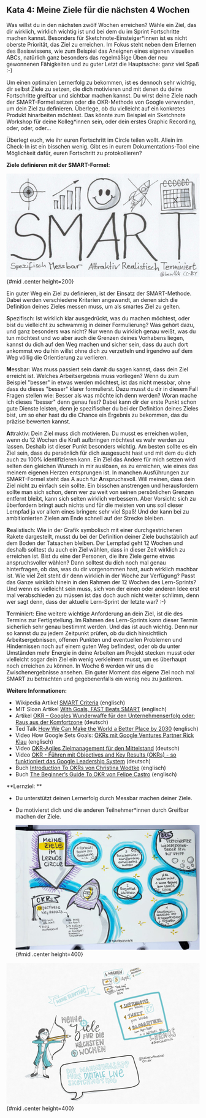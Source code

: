 ## Kata 4: Meine Ziele für die nächsten 4 Wochen

Was willst du in den nächsten zwölf Wochen erreichen? Wähle ein Ziel, das dir wirklich, wirklich wichtig ist und bei dem du im Sprint Fortschritte machen kannst. Besonders für Sketchnote-Einsteiger\*innen ist es nicht oberste Priorität, das Ziel zu erreichen. Im Fokus steht neben dem Erlernen des Basiswissens, wie zum Beispiel das Aneignen eines eigenen visuellen ABCs, natürlich ganz besonders das regelmäßige Üben der neu gewonnenen Fähigkeiten und zu guter Letzt die Hauptsache:  ganz viel Spaß :-)

Um einen optimalen Lernerfolg zu bekommen, ist es dennoch sehr  wichtig, dir selbst Ziele zu setzen, die dich motivieren und mit denen du deine Fortschritte greifbar und sichtbar machen kannst. Du wirst deine Ziele nach der SMART-Formel setzen oder die OKR-Methode von Google verwenden, um dein Ziel zu definieren. Überlege, ob du vielleicht auf ein konkretes Produkt hinarbeiten möchtest. Das könnte zum Beispiel ein Sketchnote Workshop für deine Kolleg*innen sein, oder dein erstes Graphic Recording, oder, oder, oder...

Überlegt euch, wie ihr euren Fortschritt im Circle teilen wollt. Allein im Check-In ist ein bisschen wenig. Gibt es in eurem Dokumentations-Tool eine Möglichkeit dafür, euren Fortschritt zu protokollieren?

**Ziele definieren mit der SMART-Formel:**

![SMART goals by @ben1kk CC-BY](sketchnotes/smart_goals.png){#mid .center height=200}

Ein guter Weg ein Ziel zu definieren, ist der Einsatz der SMART-Methode. Dabei werden verschiedene Kriterien angewandt, an denen sich die Definition deines Zieles messen muss, um als smartes Ziel zu gelten.

**S**pezifisch: Ist wirklich klar ausgedrückt, was du machen möchtest, oder bist du vielleicht zu schwammig in deiner Formulierung? Was gehört dazu, und ganz besonders was nicht? Nur wenn du wirklich genau weißt, was du tun möchtest und wo aber auch die Grenzen deines Vorhabens liegen, kannst du dich auf den Weg machen und sicher sein, dass du auch dort ankommst wo du hin willst ohne dich zu verzetteln und irgendwo auf dem Weg völlig die Orientierung zu verlieren.

**M**essbar:  Was muss passiert sein damit du sagen kannst, dass dein Ziel erreicht ist. Welches Arbeitsergebnis muss vorliegen? Wenn du zum Beispiel "besser" in etwas werden möchtest, ist das nicht messbar, ohne dass du dieses "besser" klarer formulierst. Dazu musst du dir in diesem Fall Fragen stellen wie: Besser als was möchte ich denn werden? Woran mache ich dieses "besser" denn genau fest? Dabei kann dir der erste Punkt schon gute Dienste leisten, denn je spezifischer du bei der Definition deines Zieles bist, um so eher hast du die Chance ein Ergebnis zu bekommen, das du präzise bewerten kannst. 

**A**ttraktiv: Dein Ziel muss dich motivieren. Du musst es erreichen wollen, wenn du 12 Wochen die Kraft aufbringen möchtest es wahr werden zu lassen. Deshalb ist dieser Punkt besonders wichtig. Am besten sollte es ein Ziel sein, dass du persönlich für dich ausgesucht hast und mit dem du dich auch zu 100% identifizieren kann. Ein Ziel das Andere für mich setzen wird selten den gleichen Wunsch in mir auslösen, es zu erreichen, wie eines das meinem eigenen Herzen entsprungen ist. In manchen Ausführungen zur SMART-Formel steht das A auch für **A**nspruchsvoll. Will meinen, dass dein Ziel nicht zu einfach sein sollte. Ein bisschen anstrengen und herausfordern sollte man sich schon, denn wer zu weit von seinen persönlichen Grenzen entfernt bleibt, kann sich selten wirklich verbessern. Aber Vorsicht: sich zu überfordern bringt auch nichts und für die meisten von uns soll dieser Lernpfad ja vor allem eines bringen: sehr viel Spaß! Und der kann bei zu ambitionierten Zielen am Ende schnell auf der Strecke bleiben. 

**R**ealistisch: Wie in der Grafik symbolisch mit einer durchgestrichenen Rakete dargestellt, musst du bei der Definition deiner Ziele buchstäblich auf dem Boden der Tatsachen bleiben. Der Lernpfad geht 12 Wochen und deshalb solltest du auch ein Ziel wählen, dass in dieser Zeit wirklich zu erreichen ist. Bist du eine der Personen, die ihre Ziele gerne etwas anspruchsvoller wählen? Dann solltest du dich noch mal genau hinterfragen, ob das, was du dir vorgenommen hast, auch wirklich machbar ist. Wie viel Zeit steht dir denn wirklich in der Woche zur Verfügung? Passt das Ganze wirklich hinein in den Rahmen der 12 Wochen des Lern-Sprints? Und wenn es vielleicht sein muss, sich von der einen oder anderen Idee erst mal verabschieden zu müssen ist das doch auch nicht weiter schlimm, denn wer sagt denn, dass der aktuelle Lern-Sprint der letzte war? :-)

**T**erminiert: Eine weitere wichtige Anforderung an dein Ziel, ist die des Termins zur Fertigstellung. Im Rahmen des Lern-Sprints kann dieser Termin sicherlich sehr genau bestimmt werden. Und das ist auch wichtig. Denn nur so kannst du zu jedem Zeitpunkt prüfen, ob du dich hinsichtlich Arbeitsergebnissen, offenen Punkten und eventuellen Problemen und Hindernissen noch auf einem guten Weg befindest, oder ob du unter Umständen mehr Energie in deine Arbeiten am Projekt stecken musst oder vielleicht sogar dein Ziel ein wenig verkleinern musst, um es überhaupt noch erreichen zu können. In Woche 6 werden wir uns die Zwischenergebnisse ansehen. Ein guter Moment das eigene Ziel noch mal SMART zu betrachten und gegebenenfalls ein wenig neu zu justieren.

**Weitere Informationen:**

- Wikipedia Artikel [SMART Criteria](https://en.wikipedia.org/wiki/SMART_criteria) (englisch)
- MIT Sloan Artikel [With Goals, FAST Beats SMART](https://sloanreview.mit.edu/article/with-goals-fast-beats-smart) (englisch)
- Artikel [OKR – Googles Wunderwaffe für den Unternehmenserfolg oder: Raus aus der Komfortzone](https://t3n.de/news/okr-google-wunderwaffe-valley-ziele-530092/) (deutsch)
- Ted Talk [How We Can Make the World a Better Place by 2030](https://www.youtube.com/watch?v=o08ykAqLOxk) (englisch)
- Video How Google Sets Goals: [OKRs mit Google Ventures Partner Rick Klau](https://www.youtube.com/watch?v=mJB83EZtAjc) (englisch)
- Video [OKR-Agiles Zielmanagement für den Mittelstand](https://www.youtube.com/watch?v=_ugCKONbBNs) (deutsch)
- Video [OKR - Führen mit Objectives and Key Results (OKRs) - so funktioniert das Google Leadership System](https://www.youtube.com/watch?v=y-aIyqMZfnE&t=) (deutsch)
- Buch [Introduction To OKRs von Christina Wodtke](https://www.oreilly.com/business/free/files/introduction-to-okrs.pdf) (englisch)
- Buch [The Beginner’s Guide To OKR von Felipe Castro](https://felipecastro.com/resource/The-Beginners-Guide-to-OKR.pdf) (englisch)

**Lernziel: **

- Du unterstützt deinen Lernerfolg durch Messbar machen deiner Ziele.

- Du motivierst dich und die anderen Teilnehmer\*innen durch Greifbar machen der Ziele.

  ![Meine Ziele im LernOS Circle by @kuestenkonfetti CC-BY](sketchnotes/ziele_1.jpg){#mid .center height=400}

![Meine Ziele für die nächsten 4 Wochen by @kleinerw4hnsinn CC-BY](sketchnotes/ziele_2.jpg){#mid .center height=400}
